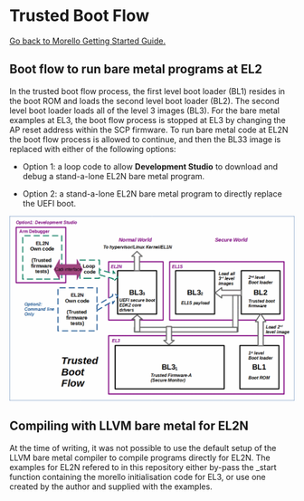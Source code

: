 # Trusted Boot Flow

 [Go back to Morello Getting Started Guide.](./../../../morello-getting-started.md)

 ## Boot flow to run bare metal programs at EL2

 In the trusted boot flow process, the first level boot loader (BL1) resides in the boot ROM and loads the second level boot loader (BL2). The second level boot loader loads all of the level 3 images (BL3). For the bare metal examples at EL3, the boot flow process is stopped at EL3 by changing the AP reset address within the SCP firmware. To run bare metal code at EL2N the boot flow process is allowed to continue, and then the BL33 image is replaced with either of the following options:

 * Option 1: a loop code to allow **Development Studio** to download and debug a stand-a-lone EL2N bare metal program.

 * Option 2: a stand-a-lone EL2N bare metal program to directly replace the UEFI boot.

  ![boot flow](./trustedbootflow.gif)

  ## Compiling with LLVM bare metal for EL2N

  At the time of writing, it was not possible to use the default setup of the LLVM bare metal compiler to compile programs directly for EL2N. The examples for EL2N refered to in this repository either by-pass the _start function containing the morello initialisation code for EL3, or use one created by the author and supplied with the examples. 